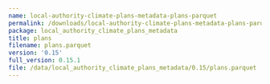 ```yaml
---
name: local-authority-climate-plans-metadata-plans-parquet
permalink: /downloads/local-authority-climate-plans-metadata-plans-parquet/0_15
package: local_authority_climate_plans_metadata
title: plans
filename: plans.parquet
version: '0.15'
full_version: 0.15.1
file: /data/local_authority_climate_plans_metadata/0.15/plans.parquet
---
```


